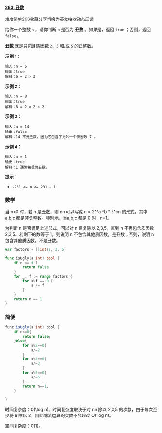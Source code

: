 #### [263. 丑数](https://leetcode-cn.com/problems/ugly-number/)

难度简单266收藏分享切换为英文接收动态反馈

给你一个整数 `n` ，请你判断 `n` 是否为 **丑数** 。如果是，返回 `true` ；否则，返回 `false` 。

**丑数** 就是只包含质因数 `2`、`3` 和/或 `5` 的正整数。

 

**示例 1：**

```
输入：n = 6
输出：true
解释：6 = 2 × 3
```

**示例 2：**

```
输入：n = 8
输出：true
解释：8 = 2 × 2 × 2
```

**示例 3：**

```
输入：n = 14
输出：false
解释：14 不是丑数，因为它包含了另外一个质因数 7 。
```

**示例 4：**

```
输入：n = 1
输出：true
解释：1 通常被视为丑数。
```

 

**提示：**

- `-231 <= n <= 231 - 1`

### 数学

当 n>0 时，若 n 是丑数，则 nn 可以写成 n = 2^*a ^b * 5^cn
  的形式，其中 a,b,c 都是非负整数。特别地，当a,b,c 都是 0 时，n=1。

为判断 n 是否满足上述形式，可以对 n 反复除以 2,3,5，直到 n 不再包含质因数 2,3,5。若剩下的数等于 1，则说明 n 不包含其他质因数，是丑数；否则，说明 n 包含其他质因数，不是丑数。



```go
var factors = []int{2, 3, 5}

func isUgly(n int) bool {
    if n <= 0 {
        return false
    }
    for _, f := range factors {
        for n%f == 0 {
            n /= f
        }
    }
    return n == 1
}


```

### 简便

```java
func isUgly(n int) bool {
    if n<=0{
        return false;
    }else{
        for n%2==0{
            n/=2
        }
        for n%3==0{
            n/=3
        }
        for n%5==0{
            n/=5
        }
        return n==1;
    }

}
```

时间复杂度：O(\log n)。时间复杂度取决于对 nn 除以 2,3,5 的次数，由于每次至少将 n 除以 2，因此除法运算的次数不会超过 O(\log n)。

空间复杂度：O(1)。

